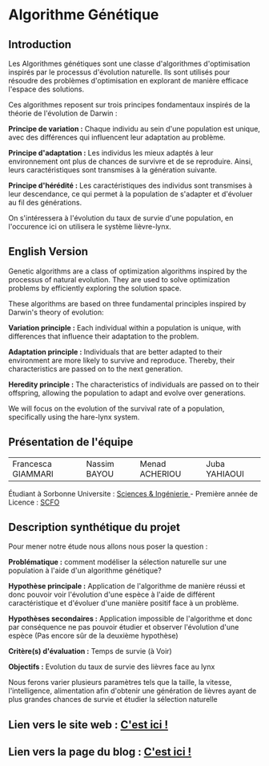  # Algorithme Génétique 

## Introduction

Les Algorithmes génétiques sont une classe d'algorithmes d'optimisation inspirés par le processus d'évolution naturelle. Ils sont utilisés pour résoudre des problèmes d'optimisation en explorant de manière efficace l'espace des solutions.

Ces algorithmes reposent sur trois principes fondamentaux inspirés de la théorie de l'évolution de Darwin :

**Principe de variation :**
Chaque individu au sein d'une population est unique, avec des différences qui influencent leur adaptation au problème.

**Principe d'adaptation :**
Les individus les mieux adaptés à leur environnement ont plus de chances de survivre et de se reproduire. Ainsi, leurs caractéristiques sont transmises à la génération suivante.

**Principe d'hérédité :**
Les caractéristiques des individus sont transmises à leur descendance, ce qui permet à la population de s'adapter et d'évoluer au fil des générations.

On s'intéressera à l'évolution du taux de survie d'une population, en l'occurence ici on utilisera le système lièvre-lynx.

## English Version 
Genetic algorithms are a class of optimization algorithms inspired by the processus of natural evolution. They are used to solve optimization problems by efficiently exploring the solution space.

These algorithms are based on three fundamental principles inspired by Darwin's theory of evolution:

**Variation principle :**
Each individual within a population is unique, with differences that influence their adaptation to the problem.

**Adaptation principle :**
Individuals that are better adapted to their environment are more likely to survive and reproduce. Thereby, their characteristics are passed on to the next generation.

**Heredity principle :**
The characteristics of individuals are passed on to their offspring, allowing the population to adapt and evolve over generations.

We will focus on the evolution of the survival rate of a population, specifically using the hare-lynx system.

## Présentation de l'équipe

<table>
    <tr>
        <td>Francesca GIAMMARI</td>
        <td>Nassim BAYOU</td>
        <td>Menad ACHERIOU</td>
        <td>Juba YAHIAOUI</td>
    </tr>
</table>

Étudiant à Sorbonne Universite : <a href="https://www.sorbonne-universite.fr/#Sciences%20&%20Ing%C3%A9nierie"> Sciences & Ingénierie </a> - Première année de Licence : <a href="https://sciences.sorbonne-universite.fr/formation-sciences/offre-de-formation/licences/cycle-dintegration-l1/portail-sciences-formelles"> SCFO </a>

## Description synthétique du projet

Pour mener notre étude nous allons nous poser la question :

**Problématique :** comment modéliser la sélection naturelle sur une population à l'aide d'un algorithme génétique?

**Hypothèse principale :** Application de l'algorithme de manière réussi et donc pouvoir voir l'évolution d'une espèce à l'aide de différent caractéristique et d'évoluer d'une manière positif face à un problème.

**Hypothèses secondaires :** Application impossible de l'algorithme et donc par conséquence ne pas pouvoir étudier et observer l'évolution d'une espèce (Pas encore sûr de la deuxième hypothèse) 

**Critère(s) d'évaluation :** Temps de survie (à Voir)

**Objectifs :** Evolution du taux de survie des lièvres face au lynx

Nous ferons varier plusieurs paramètres tels que la taille, la vitesse, l'intelligence, alimentation afin d'obtenir une génération de lièvres ayant de plus grandes chances de survie et étudier la sélection naturelle

## Lien vers le site web : <a href="https://are-dynamic-2024-g4.github.io/algo-genetique/"> C'est ici ! </a>

## Lien vers la page du blog : <a href="https://are-dynamic-2024-g4.github.io/algo-genetique/blog"> C'est ici !</a>
